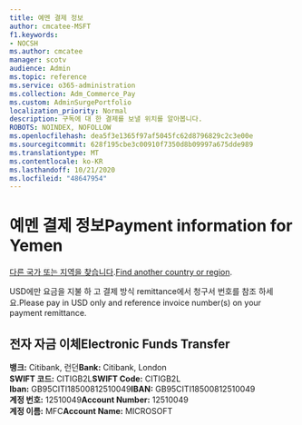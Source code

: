```yaml
---
title: 예멘 결제 정보
author: cmcatee-MSFT
f1.keywords:
- NOCSH
ms.author: cmcatee
manager: scotv
audience: Admin
ms.topic: reference
ms.service: o365-administration
ms.collection: Adm_Commerce_Pay
ms.custom: AdminSurgePortfolio
localization_priority: Normal
description: 구독에 대 한 결제를 보낼 위치를 알아봅니다.
ROBOTS: NOINDEX, NOFOLLOW
ms.openlocfilehash: dea5f3e1365f97af5045fc62d8796829c2c3e00e
ms.sourcegitcommit: 628f195cbe3c00910f7350d8b09997a675dde989
ms.translationtype: MT
ms.contentlocale: ko-KR
ms.lasthandoff: 10/21/2020
ms.locfileid: "48647954"
---
```

# <a name="payment-information-for-yemen"></a><span data-ttu-id="f43f1-103">예멘 결제 정보</span><span class="sxs-lookup"><span data-stu-id="f43f1-103">Payment information for Yemen</span></span>

<span data-ttu-id="f43f1-104">[다른 국가 또는 지역을 찾습니다](../billing-and-payments/pay-for-your-subscription.md).</span><span class="sxs-lookup"><span data-stu-id="f43f1-104">[Find another country or region](../billing-and-payments/pay-for-your-subscription.md).</span></span>

<span data-ttu-id="f43f1-105">USD에만 요금을 지불 하 고 결제 방식 remittance에서 청구서 번호를 참조 하세요.</span><span class="sxs-lookup"><span data-stu-id="f43f1-105">Please pay in USD only and reference invoice number(s) on your payment remittance.</span></span>

## <a name="electronic-funds-transfer"></a><span data-ttu-id="f43f1-106">전자 자금 이체</span><span class="sxs-lookup"><span data-stu-id="f43f1-106">Electronic Funds Transfer</span></span>

<span data-ttu-id="f43f1-107">**뱅크:** Citibank, 런던</span><span class="sxs-lookup"><span data-stu-id="f43f1-107">**Bank:** Citibank, London</span></span>  
<span data-ttu-id="f43f1-108">**SWIFT 코드:** CITIGB2L</span><span class="sxs-lookup"><span data-stu-id="f43f1-108">**SWIFT Code:** CITIGB2L</span></span>  
<span data-ttu-id="f43f1-109">**Iban:** GB95CITI18500812510049</span><span class="sxs-lookup"><span data-stu-id="f43f1-109">**IBAN:** GB95CITI18500812510049</span></span>  
<span data-ttu-id="f43f1-110">**계정 번호:** 12510049</span><span class="sxs-lookup"><span data-stu-id="f43f1-110">**Account Number:** 12510049</span></span>  
<span data-ttu-id="f43f1-111">**계정 이름:** MFC</span><span class="sxs-lookup"><span data-stu-id="f43f1-111">**Account Name:** MICROSOFT</span></span>  